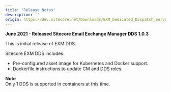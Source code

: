```yaml
---
title: 'Release Notes'
description: ''
origin: https://dev.sitecore.net/Downloads/EXM_Dedicated_Dispatch_Server/1x/EXM_Dedicated_Dispatch_Server_103/Release_Notes
---
```


**June 2021 - Released Sitecore Email Exchange Manager DDS 1.0.3**

This is initial release of EXM DDS.

Sitecore EXM DDS includes:

- Pre-configured asset image for Kubernetes and Docker support.
- Dockerfile instructions to update CM and DDS roles.

**Note**  
Only 1 DDS is supported in containers at this time.
